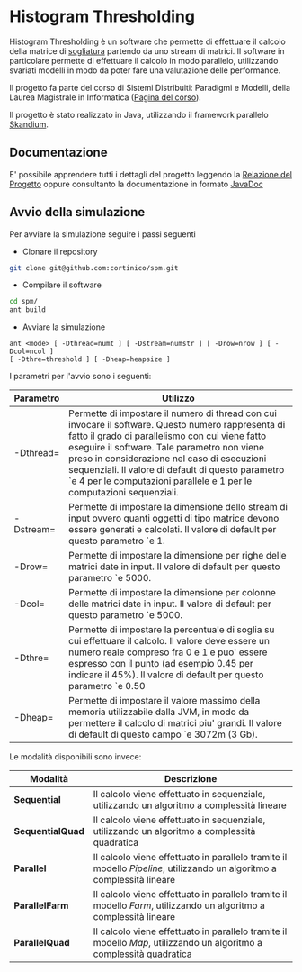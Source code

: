 Histogram Thresholding
===

Histogram Thresholding è un software che permette di effettuare il calcolo della matrice di [sogliatura](http://it.wikipedia.org/wiki/Sogliatura) partendo da uno stream di matrici. Il software in particolare permette di effettuare il calcolo in modo parallelo, utilizzando svariati modelli in modo da poter fare una valutazione delle performance.

Il progetto fa parte del corso di Sistemi Distribuiti: Paradigmi e Modelli, della Laurea Magistrale in Informatica ([Pagina del corso](http://didawiki.cli.di.unipi.it/doku.php/magistraleinformaticanetworking/spm/start)).

Il progetto è stato realizzato in Java, utilizzando il framework parallelo [Skandium](https://github.com/mleyton/Skandium).

## Documentazione

E' possibile apprendere tutti i dettagli del progetto leggendo la [Relazione del Progetto](../../raw/master/doc/tex/relazione.pdf) oppure consultanto la documentazione in formato [JavaDoc](http://cortinico.github.io/spm)

## Avvio della simulazione

Per avviare la simulazione seguire i passi seguenti

* Clonare il repository
```bash
git clone git@github.com:cortinico/spm.git
```
* Compilare il software
```bash
cd spm/
ant build
```
* Avviare la simulazione
```
ant <mode> [ -Dthread=numt ] [ -Dstream=numstr ] [ -Drow=nrow ] [ -Dcol=ncol ]
[ -Dthre=threshold ] [ -Dheap=heapsize ]
```

I parametri per l'avvio sono i seguenti:

| Parametro | Utilizzo |
| ---       | ---      |
|  -Dthread=  | Permette di impostare il numero di thread con cui invocare il software. Questo numero rappresenta di fatto il grado di parallelismo con cui viene fatto eseguire il software. Tale parametro non viene preso in considerazione nel caso di esecuzioni sequenziali. Il valore di default di questo parametro `e 4 per le computazioni parallele e 1 per le computazioni sequenziali.|
|  -Dstream=  | Permette di impostare la dimensione dello stream di input ovvero quanti oggetti di tipo matrice devono essere generati e calcolati. Il valore di default per questo parametro `e 1. |
|  -Drow=  | Permette di impostare la dimensione per righe delle matrici date in input. Il valore di default per questo parametro `e 5000.|
|  -Dcol=  | Permette di impostare la dimensione per colonne delle matrici date in input. Il valore di default per questo parametro `e 5000.|
|  -Dthre=  | Permette di impostare la percentuale di soglia su cui effettuare il calcolo. Il valore deve essere un numero reale compreso fra 0 e 1 e puo' essere espresso con il punto (ad esempio 0.45 per indicare il 45%). Il valore di default per questo parametro `e 0.50 |
|  -Dheap=  | Permette di impostare il valore massimo della memoria utilizzabile dalla JVM, in modo da permettere il calcolo di matrici piu' grandi. Il valore di default di questo campo `e 3072m (3 Gb).|

Le modalità disponibili sono invece:

| Modalità | Descrizione |
| ---       | ---      |
| **Sequential** | Il calcolo viene effettuato in sequenziale, utilizzando un algoritmo a complessità lineare |
| **SequentialQuad** | Il calcolo viene effettuato in sequenziale, utilizzando un algoritmo a complessità quadratica |
| **Parallel** | Il calcolo viene effettuato in parallelo tramite il modello *Pipeline*, utilizzando un algoritmo a complessità lineare|
| **ParallelFarm** | Il calcolo viene effettuato in parallelo tramite il modello *Farm*, utilizzando un algoritmo a complessità lineare|
| **ParallelQuad** | Il calcolo viene effettuato in parallelo tramite il modello *Map*, utilizzando un algoritmo a complessità quadratica|










